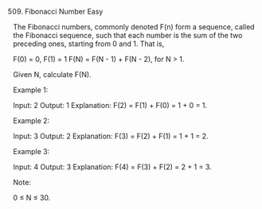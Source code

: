 509. Fibonacci Number
Easy

The Fibonacci numbers, commonly denoted F(n) form a sequence, called the Fibonacci sequence, such that each number is the sum of the two preceding ones, starting from 0 and 1. That is,

F(0) = 0,   F(1) = 1
F(N) = F(N - 1) + F(N - 2), for N > 1.

Given N, calculate F(N).

 

Example 1:

Input: 2
Output: 1
Explanation: F(2) = F(1) + F(0) = 1 + 0 = 1.

Example 2:

Input: 3
Output: 2
Explanation: F(3) = F(2) + F(1) = 1 + 1 = 2.

Example 3:

Input: 4
Output: 3
Explanation: F(4) = F(3) + F(2) = 2 + 1 = 3.

 

Note:

0 ≤ N ≤ 30.
